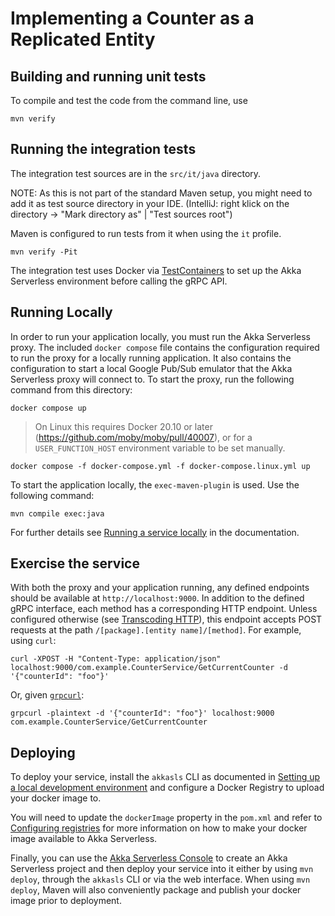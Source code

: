 # Implementing a Counter as a Replicated Entity

## Building and running unit tests

To compile and test the code from the command line, use

```shell
mvn verify
```

## Running the integration tests

The integration test sources are in the `src/it/java` directory.

NOTE: As this is not part of the standard Maven setup, you might need to add it as test source directory in your IDE. (IntelliJ: right klick on the directory -> "Mark directory as" | "Test sources root")

Maven is configured to run tests from it when using the `it` profile.

```shell
mvn verify -Pit
```

The integration test uses Docker via [TestContainers](https://www.testcontainers.org/) to set up the Akka Serverless environment before calling the gRPC API.

## Running Locally

In order to run your application locally, you must run the Akka Serverless proxy. The included `docker compose` file contains the configuration required to run the proxy for a locally running application.
It also contains the configuration to start a local Google Pub/Sub emulator that the Akka Serverless proxy will connect to.
To start the proxy, run the following command from this directory:


```shell
docker compose up
```

> On Linux this requires Docker 20.10 or later (https://github.com/moby/moby/pull/40007),
> or for a `USER_FUNCTION_HOST` environment variable to be set manually.

```shell
docker compose -f docker-compose.yml -f docker-compose.linux.yml up
```

To start the application locally, the `exec-maven-plugin` is used. Use the following command:

```shell
mvn compile exec:java
```

For further details see [Running a service locally](https://developer.lightbend.com/docs/akka-serverless/developing/running-service-locally.html) in the documentation.

## Exercise the service

With both the proxy and your application running, any defined endpoints should be available at `http://localhost:9000`. In addition to the defined gRPC interface, each method has a corresponding HTTP endpoint. Unless configured otherwise (see [Transcoding HTTP](https://developer.lightbend.com/docs/akka-serverless/java/proto.html#_transcoding_http)), this endpoint accepts POST requests at the path `/[package].[entity name]/[method]`. For example, using `curl`:

```shell
curl -XPOST -H "Content-Type: application/json" localhost:9000/com.example.CounterService/GetCurrentCounter -d '{"counterId": "foo"}'
```

Or, given [`grpcurl`](https://github.com/fullstorydev/grpcurl):

```shell
grpcurl -plaintext -d '{"counterId": "foo"}' localhost:9000 com.example.CounterService/GetCurrentCounter 
```

## Deploying

To deploy your service, install the `akkasls` CLI as documented in
[Setting up a local development environment](https://developer.lightbend.com/docs/akka-serverless/getting-started/set-up-development-env.html)
and configure a Docker Registry to upload your docker image to.

You will need to update the `dockerImage` property in the `pom.xml` and refer to
[Configuring registries](https://developer.lightbend.com/docs/akka-serverless/deploying/registries.html)
for more information on how to make your docker image available to Akka Serverless.

Finally, you can use the [Akka Serverless Console](https://console.akkaserverless.com)
to create an Akka Serverless project and then deploy your service into it either by using `mvn deploy`,
through the `akkasls` CLI or via the web interface. When using `mvn deploy`, Maven will also
conveniently package and publish your docker image prior to deployment.
